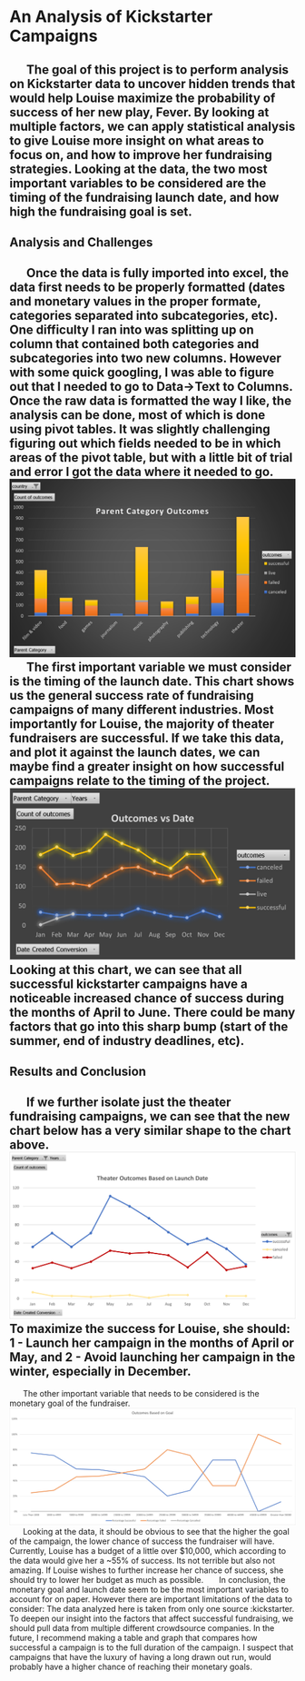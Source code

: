 # An Analysis of Kickstarter Campaigns
&nbsp;&nbsp;&nbsp;&nbsp;&nbsp;&nbsp;The goal of this project is to perform analysis on Kickstarter data to uncover hidden trends that would help Louise maximize the probability of success of her new play, Fever.
By looking at multiple factors, we can apply statistical analysis to give Louise more insight on what areas to focus on, and how to improve her fundraising strategies. Looking at the data, the two most important variables to be considered are the timing of the fundraising launch date, and how high the fundraising goal is set.
---
## Analysis and Challenges
&nbsp;&nbsp;&nbsp;&nbsp;&nbsp;&nbsp;Once the data is fully imported into excel, the data first needs to be properly formatted (dates and monetary values in the proper formate, categories separated into subcategories, etc). One difficulty I ran into was splitting up on column that contained both categories and subcategories into two new columns. However with some quick googling, I was able to figure out that I needed to go to Data->Text to Columns. Once the raw data is formatted the way I like, the analysis can be done, most of which is done using pivot tables. It was slightly challenging figuring out which fields needed to be in which areas of the pivot table, but with a little bit of trial and error I got the data where it needed to go.
![barchart1](barchart1.png)
&nbsp;&nbsp;&nbsp;&nbsp;&nbsp;&nbsp;The first important variable we must consider is the timing of the launch date. This chart shows us the general success rate of fundraising campaigns of many different industries. Most importantly for Louise, the majority of theater fundraisers are successful. If we take this data, and plot it against the launch dates, we can maybe find a greater insight on how successful campaigns relate to the timing of the project.
![linechart1](linechart1.png)
  Looking at this chart, we can see that all successful kickstarter campaigns have a noticeable increased chance of success during the months of April to June. There could be many factors that go into this sharp bump (start of the summer, end of industry deadlines, etc).
---
## Results and Conclusion
&nbsp;&nbsp;&nbsp;&nbsp;&nbsp;&nbsp;If we further isolate just the theater fundraising campaigns, we can see that the new chart below has a very similar shape to the chart above.
  ![Theater_Outcomes_vs_Launch](Theater_Outcomes_vs_Launch.png)
  To maximize the success for Louise, she should: 1 - Launch her campaign in the months of April or May, and 2 - Avoid launching her campaign in the winter, especially in December.
---
&nbsp;&nbsp;&nbsp;&nbsp;&nbsp;&nbsp;The other important variable that needs to be considered is the monetary goal of the fundraiser.
![Outcomes_vs_Goals](Outcomes_vs_Goals.png)
&nbsp;&nbsp;&nbsp;&nbsp;&nbsp;&nbsp;Looking at the data, it should be obvious to see that the higher the goal of the campaign, the lower chance of success the fundraiser will have. Currently, Louise has a budget of a little over $10,000, which according to the data would give her a ~55% of success. Its not terrible but also not amazing. If Louise wishes to further increase her chance of success, she should try to lower her budget as much as possible. 
&nbsp;&nbsp;&nbsp;&nbsp;&nbsp;&nbsp;In conclusion, the monetary goal and launch date seem to be the most important variables to account for on paper. However there are important limitations of the data to consider: The data analyzed here is taken from only one source :kickstarter. To deepen our insight into the factors that affect successful fundraising, we should pull data from multiple different crowdsource companies. In the future, I recommend making a table and graph that compares how successful a campaign is to the full duration of the campaign. I suspect that campaigns that have the luxury of having a long drawn out run, would probably have a higher chance of reaching their monetary goals.

